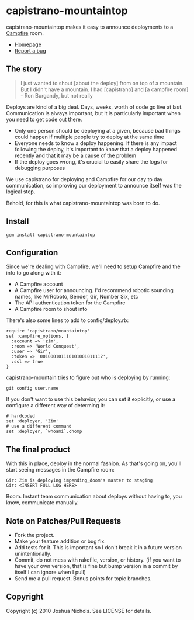 # capistrano-mountaintop

capistrano-mountaintop makes it easy to announce deployments to a [Campfire](http://campfirenow.com/) room.

 * [Homepage](http://github.com/technicalpickles/mountaintop)
 * [Report a bug](http://github.com/technicalpickles/mountaintop/issues)

## The story

> I just wanted to shout [about the deploy] from on top of a mountain. But I didn't have a mountain. I had [capistrano] and [a campfire room] - Ron Burgandy, but not really

Deploys are kind of a big deal. Days, weeks, worth of code go live at last. Communication is always important, but it is particularly important when you need to get code out there.

 * Only one person should be deploying at a given, because bad things could happen if multiple people try to deploy at the same time
 * Everyone needs to know a deploy happening. If there is any impact following the deploy, it's important to know that a deploy happened recently and that it may be a cause of the problem
 * If the deploy goes wrong, it's crucial to easily share the logs for debugging purposes

We use capistrano for deploying and Campfire for our day to day communication, so improving our deployment to announce itself was the logical step.

Behold, for this is what capistrano-mountaintop was born to do.

## Install

    gem install capistrano-mountaintop

## Configuration

Since we're dealing with Campfire, we'll need to setup Campfire and the info to go along with it:

 * A Campfire account
 * A Campfire user for announcing. I'd recommend robotic sounding names, like MrRoboto, Bender, Gir, Number Six, etc
 * The API authentication token for the Campfire
 * A Campfire room to shout into

There's also some lines to add to config/deploy.rb:

    require 'capistrano/mountaintop'
    set :campfire_options, {
      :account => 'zim',
      :room => 'World Conquest',
      :user => 'Gir',
      :token => '001000101110101001011112',
      :ssl => true
    }

capistrano-mountain tries to figure out who is deploying by running:

    git config user.name

If you don't want to use this behavior, you can set it explicitly, or use a configure a different way of determing it:

    # hardcoded
    set :deployer, 'Zim'
    # use a different command
    set :deployer, `whoami`.chomp

## The final product

With this in place, deploy in the normal fashion. As that's going on, you'll start seeing messages in the Campfire room: 

    Gir: Zim is deploying impending_doom's master to staging
    Gir: <INSERT FULL LOG HERE>

Boom. Instant team communication about deploys without having to, you know, communicate manually.

## Note on Patches/Pull Requests
 
* Fork the project.
* Make your feature addition or bug fix.
* Add tests for it. This is important so I don't break it in a future version unintentionally.
* Commit, do not mess with rakefile, version, or history.  (if you want to have your own version, that is fine but bump version in a commit by itself I can ignore when I pull)
* Send me a pull request. Bonus points for topic branches.

## Copyright

Copyright (c) 2010 Joshua Nichols. See LICENSE for details.
